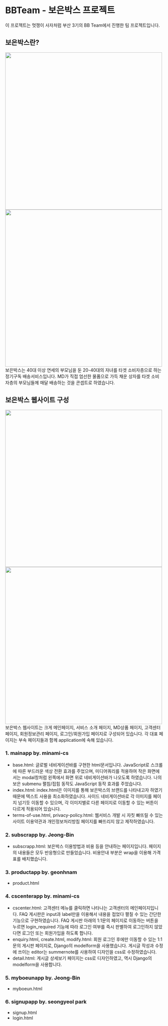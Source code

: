 # BBTeam - 보은박스 프로젝트
이 프로젝트는 멋쟁이 사자처럼 부산 3기의 BB Team에서 진행한 팀 프로젝트입니다.

## 보은박스란?
<div>
  <img src="https://user-images.githubusercontent.com/66506477/103867713-290add00-510b-11eb-83de-a47ca7cb61d0.jpg" width="500px" />
  <img src="https://user-images.githubusercontent.com/66506477/103867718-2ad4a080-510b-11eb-8fd2-ebe1a67d2969.jpg" width="500px" />
</div>
보은박스는 40대 이상 연세의 부모님을 둔 20-40대의 자녀를 타겟 소비자층으로 하는 정기구독 배송서비스입니다.
MD가 직접 엄선한 물품으로 가득 채운 상자를 타겟 소비자층의 부모님들께 매달 배송하는 것을 콘셉트로 하였습니다.

## 보은박스 웹사이트 구성
<div>
  <img src="https://user-images.githubusercontent.com/66506477/103867720-2ad4a080-510b-11eb-95f9-857c2b7fc579.jpg" width="500px" />
  <img src="https://user-images.githubusercontent.com/66506477/103867721-2b6d3700-510b-11eb-9245-5dea6b438476.jpg" width="500px" />
</div>
보은박스 웹사이트는 크게 메인페이지, 서비스 소개 페이지, MD상품 페이지, 고객센터 페이지, 회원정보관리 페이지, 로그인/회원가입 페이지로 구성되어 있습니다.
각 대표 페이지는 부속 페이지들과 함께 application에 속해 있습니다.

### 1. mainapp by. minami-cs
- base.html: 
글로벌 네비게이션바를 구현한 html문서입니다.
JavaScript로 스크롤에 따른 부드러운 색상 전환 효과를 주었으며, 미디어쿼리를 적용하여 작은 화면에서는 modal창처럼 왼쪽에서 화면 위로 네비게이션바가 나오도록 하였습니다.
나의보은 submenu 펼침/접힘 동작도 JavaScript 동작 효과를 주었습니다.
- index.html: 
index.html은 이미지를 통해 보은박스의 브랜드를 나타내고자 하였기 때문에 텍스트 사용을 최소화하였습니다.
사이드 네비게이션바로 각 이미지를 페이지 넘기듯 이동할 수 있으며, 각 이미지별로 다른 페이지로 이동할 수 있는 버튼이 다르게 적용되어 있습니다.
- terms-of-use.html, privacy-policy.html: 
웹서비스 개발 시 자칫 빠뜨릴 수 있는 사이트 이용약관과 개인정보처리방침 페이지를 빠뜨리지 않고 제작하였습니다.

### 2. subscrapp by. Jeong-Bin
- subscrapp.html:
보은박스 이용방법과 비용 등을 안내하는 페이지입니다.
페이지의 내용들은 모두 반응형으로 만들었습니다.
비용안내 부분은 wrap을 이용해 가격표를 배치했습니다.

### 3. productapp by. geonhnam
- product.html

### 4. cscenterapp by. minami-cs
- cscenter.html:
고객센터 메뉴를 클릭하면 나타나는 고객센터의 메인페이지입니다.
FAQ 게시판은 input과 label만을 이용해서 내용을 접었다 펼칠 수 있는 간단한 기능으로 구현하였습니다.
FAQ 게시판 아래의 1:1문의 페이지로 이동하는 버튼을 누르면 login_required 기능에 따라 로그인 여부를 즉시 판별하여 로그인하지 않았다면 로그인 또는 회원가입을 하도록 합니다.
- enquiry.html, create.html, modify.html: 
회원 로그인 후에만 이동할 수 있는 1:1문의 게시판 페이지로, Django의 modelform을 사용했습니다.
게시글 작성과 수정에 쓰이는 editor는 summernote를 사용하여 디자인을 css로 수정하였습니다.
- detail.html: 
게시글 상세보기 페이지는 css로 디자인하였고, 역시 Django의 modelform을 사용합니다.

### 5. myboeunapp by. Jeong-Bin
- myboeun.html


### 6. signupapp by. seongyeol park
- signup.html
- login.html
